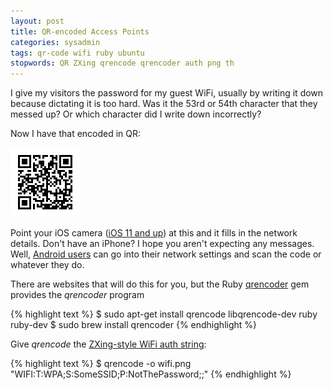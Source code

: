 ```yaml
---
layout: post
title: QR-encoded Access Points
categories: sysadmin
tags: qr-code wifi ruby ubuntu
stopwords: QR ZXing qrencode qrencoder auth png th
---
```


I give my visitors the password for my guest WiFi, usually by writing
it down because dictating it is too hard. Was it the 53rd or 54th character
that they messed up? Or which character did I write down incorrectly?

Now I have that encoded in QR:

![WiFi QR code](/images/wifi-qr-code.png)

Point your iOS camera ([iOS 11 and up](https://developer.apple.com/videos/play/tech-talks/206/)) at this and it fills in the network details. Don't have
an iPhone? I hope you aren't expecting any messages. Well, [Android users](https://android.gadgethacks.com/how-to/easily-share-your-wi-fi-password-with-qr-code-your-android-phone-0183483/)
can go into their network settings and scan the code or whatever they do.

There are websites that will do this for you, but the Ruby [qrencoder](https://rubygems.org/gems/qrencoder/versions/1.4.1)
gem provides the *qrencoder* program

{% highlight text %}
$ sudo apt-get install qrencode libqrencode-dev ruby ruby-dev
$ sudo brew install qrencoder
{% endhighlight %}

Give *qrencode* the [ZXing-style WiFi auth string](https://github.com/zxing/zxing/wiki/Barcode-Contents#wifi-network-config-android):

{% highlight text %}
$ qrencode -o wifi.png "WIFI:T:WPA;S:SomeSSID;P:NotThePassword;;"
{% endhighlight %}
